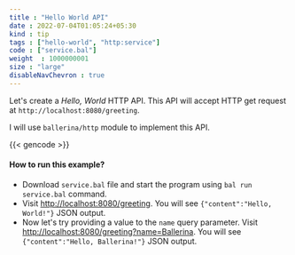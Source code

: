 ```yaml
---
title : "Hello World API"
date : 2022-07-04T01:05:24+05:30
kind : tip 
tags : ["hello-world", "http:service"] 
code : ["service.bal"] 
weight  : 1000000001 
size : "large"
disableNavChevron : true
---
```


Let's create a *Hello, World* HTTP API. This API will accept HTTP get request at `http://localhost:8080/greeting`.

<!--more-->

I will use `ballerina/http` module to implement this API.

{{< gencode >}}

#### How to run this example?

- Download `service.bal` file and start the program using `bal run service.bal` command.
- Visit <a href="http://localhost:8080/greeting" target="_blank">http://localhost:8080/greeting</a>. You will see `{"content":"Hello, World!"}` JSON output.
-  Now let's try providing a value to the `name` query parameter. Visit <a href="http://localhost:8080/greeting?name=Ballerina" target="_blank">http://localhost:8080/greeting?name=Ballerina</a>. You will see `{"content":"Hello, Ballerina!"}` JSON output.
